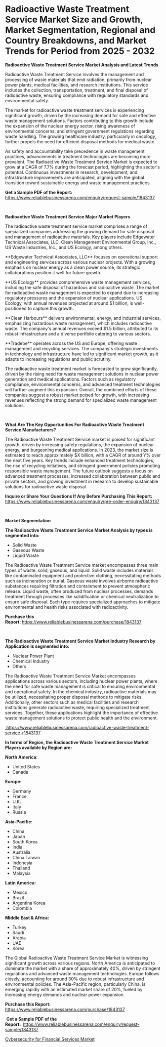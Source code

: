<p><h1>Radioactive Waste Treatment Service Market Size and Growth, Market Segmentation, Regional and Country Breakdowns, and Market Trends for Period from 2025 -  2032</h1></p><p><strong>Radioactive Waste Treatment Service Market Analysis and Latest Trends</strong></p>
<p><p>Radioactive Waste Treatment Service involves the management and processing of waste materials that emit radiation, primarily from nuclear power plants, medical facilities, and research institutions. This service includes the collection, transportation, treatment, and final disposal of radioactive waste, ensuring compliance with regulatory standards and environmental safety.</p><p>The market for radioactive waste treatment services is experiencing significant growth, driven by the increasing demand for safe and effective waste management solutions. Factors contributing to this growth include the expansion of the nuclear energy sector, rising awareness of environmental concerns, and stringent government regulations regarding waste handling. The growing healthcare industry, particularly in oncology, further propels the need for efficient disposal methods for medical waste.</p><p>As safety and accountability take precedence in waste management practices, advancements in treatment technologies are becoming more prevalent. The Radioactive Waste Treatment Service Market is expected to grow at a CAGR of 7.7% during the forecast period, highlighting the sector's potential. Continuous investments in research, development, and infrastructure improvements are anticipated, aligning with the global transition toward sustainable energy and waste management practices.</p></p>
<p><strong>Get a Sample PDF of the Report:&nbsp;</strong> <a href="https://www.reliablebusinessarena.com/enquiry/request-sample/1843137?utm_campaign=2146&utm_medium=2&utm_source=Github&utm_content=ia&utm_term=11032025&utm_id=radioactive-waste-treatment-service">https://www.reliablebusinessarena.com/enquiry/request-sample/1843137</a></p>
<p>&nbsp;</p>
<p><strong>Radioactive Waste Treatment Service Major Market Players</strong></p>
<p><p>The radioactive waste treatment service market comprises a range of specialized companies addressing the growing demand for safe disposal and management of radioactive materials. Key players include Edgewater Technical Associates, LLC, Clean Management Environmental Group, Inc., US Waste Industries, Inc., and US Ecology, among others.</p><p>**Edgewater Technical Associates, LLC** focuses on operational support and engineering services across various nuclear projects. With a growing emphasis on nuclear energy as a clean power source, its strategic collaborations position it well for future growth.</p><p>**US Ecology** provides comprehensive waste management services, including the safe disposal of hazardous and radioactive waste. The market for radioactive waste management is expected to expand due to increasing regulatory pressures and the expansion of nuclear applications. US Ecology, with annual revenues projected at around $1 billion, is well-positioned to capture this growth.</p><p>**Clean Harbours** delivers environmental, energy, and industrial services, emphasizing hazardous waste management, which includes radioactive waste. The company's annual revenues exceed $1.5 billion, attributed to its robust infrastructure and a diverse portfolio catering to various sectors.</p><p>**Tradebe** operates across the US and Europe, offering waste management and recycling services. The company's strategic investments in technology and infrastructure have led to significant market growth, as it adapts to increasing regulations and public scrutiny.</p><p>The radioactive waste treatment market is forecasted to grow significantly, driven by the rising need for waste management solutions in nuclear power generation and medical applications. Factors such as regulatory compliance, environmental concerns, and advanced treatment technologies will further augment this expansion. Overall, the combined efforts of these companies suggest a robust market poised for growth, with increasing revenues reflecting the strong demand for specialized waste management solutions.</p></p>
<p>&nbsp;</p>
<p><strong>What Are The Key Opportunities For Radioactive Waste Treatment Service Manufacturers?</strong></p>
<p><p>The Radioactive Waste Treatment Service market is poised for significant growth, driven by increasing safety regulations, the expansion of nuclear energy, and burgeoning medical applications. In 2023, the market size is estimated to reach approximately $X billion, with a CAGR of around Y% over the next five years. Key trends include enhanced treatment technologies, the rise of recycling initiatives, and stringent government policies promoting responsible waste management. The future outlook suggests a focus on advanced treatment processes, increased collaboration between public and private sectors, and growing investment in research to develop sustainable solutions for radioactive waste disposal.</p></p>
<p><strong>Inquire or Share Your Questions If Any Before Purchasing This Report:</strong> <a href="https://www.reliablebusinessarena.com/enquiry/pre-order-enquiry/1843137?utm_campaign=2146&utm_medium=2&utm_source=Github&utm_content=ia&utm_term=11032025&utm_id=radioactive-waste-treatment-service">https://www.reliablebusinessarena.com/enquiry/pre-order-enquiry/1843137</a></p>
<p>&nbsp;</p>
<p><strong>Market Segmentation</strong></p>
<p><strong>The Radioactive Waste Treatment Service Market Analysis by types is segmented into:</strong></p>
<p><ul><li>Solid Waste</li><li>Gaseous Waste</li><li>Liquid Waste</li></ul></p>
<p><p>The Radioactive Waste Treatment Service market encompasses three main types of waste: solid, gaseous, and liquid. Solid waste includes materials like contaminated equipment and protective clothing, necessitating methods such as incineration or burial. Gaseous waste involves airborne radioactive substances requiring filtration and containment to prevent atmospheric release. Liquid waste, often produced from nuclear processes, demands treatment through processes like solidification or chemical neutralization to ensure safe disposal. Each type requires specialized approaches to mitigate environmental and health risks associated with radioactivity.</p></p>
<p><strong>Purchase this Report:&nbsp;</strong><a href="https://www.reliablebusinessarena.com/purchase/1843137?utm_campaign=2146&utm_medium=2&utm_source=Github&utm_content=ia&utm_term=11032025&utm_id=radioactive-waste-treatment-service">https://www.reliablebusinessarena.com/purchase/1843137</a></p>
<p>&nbsp;</p>
<p><strong>The Radioactive Waste Treatment Service Market Industry Research by Application is segmented into:</strong></p>
<p><ul><li>Nuclear Power Plant</li><li>Chemical Industry</li><li>Others</li></ul></p>
<p><p>The Radioactive Waste Treatment Service Market encompasses applications across various sectors, including nuclear power plants, where the need for safe waste management is critical to ensuring environmental and operational safety. In the chemical industry, radioactive materials may be utilized, necessitating proper disposal methods to mitigate risks. Additionally, other sectors such as medical facilities and research institutions generate radioactive waste, requiring specialized treatment services. Together, these applications highlight the importance of effective waste management solutions to protect public health and the environment.</p></p>
<p><a href="https://www.reliablebusinessarena.com/radioactive-waste-treatment-service-r1843137?utm_campaign=2146&utm_medium=2&utm_source=Github&utm_content=ia&utm_term=11032025&utm_id=radioactive-waste-treatment-service">&nbsp;https://www.reliablebusinessarena.com/radioactive-waste-treatment-service-r1843137</a></p>
<p><strong>In terms of Region, the Radioactive Waste Treatment Service Market Players available by Region are:</strong></p>
<p>
    <p> <strong> North America: </strong>
        <ul>
            <li>United States</li>
            <li>Canada</li>
        </ul>
        </p> 
    <p> <strong> Europe: </strong>
        <ul>
            <li>Germany</li>
            <li>France</li>
            <li>U.K.</li>
            <li>Italy</li>
            <li>Russia</li>
        </ul>
        </p> 
    <p> <strong> Asia-Pacific: </strong>
        <ul>
            <li>China</li>
            <li>Japan</li>
            <li>South Korea</li>
            <li>India</li>
            <li>Australia</li>
            <li>China Taiwan</li>
            <li>Indonesia</li>
            <li>Thailand</li>
            <li>Malaysia</li>
        </ul>
        </p> 
    <p> <strong> Latin America: </strong>
        <ul>
            <li>Mexico</li>
            <li>Brazil</li>
            <li>Argentina Korea</li>
            <li>Colombia</li>
        </ul>
        </p> 
    <p> <strong> Middle East & Africa: </strong>
        <ul>
            <li>Turkey</li>
            <li>Saudi</li>
            <li>Arabia</li>
            <li>UAE</li>
            <li>Korea</li>
        </ul>
    </p>
    </p>
<p><p>The Global Radioactive Waste Treatment Service Market is witnessing significant growth across various regions. North America is anticipated to dominate the market with a share of approximately 40%, driven by stringent regulations and advanced waste management technologies. Europe follows closely, accounting for around 30% due to robust infrastructure and environmental policies. The Asia-Pacific region, particularly China, is emerging rapidly with an estimated market share of 20%, fueled by increasing energy demands and nuclear power expansion.</p></p>
<p><strong>Purchase this Report: </strong><a href="https://www.reliablebusinessarena.com/purchase/1843137?utm_campaign=2146&utm_medium=2&utm_source=Github&utm_content=ia&utm_term=11032025&utm_id=radioactive-waste-treatment-service">https://www.reliablebusinessarena.com/purchase/1843137</a></p>
<p>&nbsp;<strong>Get a Sample PDF of the Report:&nbsp;&nbsp;</strong><a href="https://www.reliablebusinessarena.com/enquiry/request-sample/1843137?utm_campaign=2146&utm_medium=2&utm_source=Github&utm_content=ia&utm_term=11032025&utm_id=radioactive-waste-treatment-service">https://www.reliablebusinessarena.com/enquiry/request-sample/1843137</a></p>
<p><strong></strong></p>
<p><p><a href="https://github.com/kaidaloeckf7/Market-Research-Report-List-1/blob/main/cybersecurity-for-financial-services-market.md?utm_campaign=2146&utm_medium=2&utm_source=Github&utm_content=ia&utm_term=11032025&utm_id=radioactive-waste-treatment-service">Cybersecurity for Financial Services Market</a></p></p>